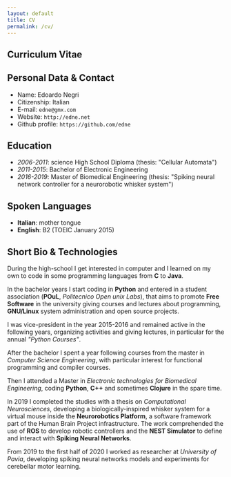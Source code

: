 ```yaml
---
layout: default
title: CV
permalink: /cv/
---
```


## Curriculum Vitae

## Personal Data & Contact

* Name: Edoardo Negri
* Citizenship: Italian
* E-mail: `edne@gmx.com`
* Website: `http://edne.net`
* Github profile: `https://github.com/edne`


## Education
* _2006-2011_: science High School Diploma (thesis: "Cellular Automata")
* _2011-2015_: Bachelor of Electronic Engineering
* _2016-2019_: Master of Biomedical Engineering (thesis: "Spiking neural
  network controller for a neurorobotic whisker system")


## Spoken Languages
* **Italian**: mother tongue
* **English**: B2 (TOEIC January 2015)


## Short Bio & Technologies
During the high-school I get interested in computer and I learned on my own to
code in some programming languages from **C** to **Java**.

In the bachelor years I start coding in **Python** and entered in a student
association (**POuL**, _Politecnico Open unix Labs_), that aims to promote
**Free Software** in the university giving courses and lectures about
programming, **GNU/Linux** system administration and open source projects.

I was vice-president in the year 2015-2016 and remained active in the following
years, organizing activities and giving lectures, in particular for the annual
_"Python Courses"_.

After the bachelor I spent a year following courses from the master in
_Computer Science Engineering_, with particular interest for functional
programming and compiler courses.

Then I attended a Master in _Electronic technologies for Biomedical
Engineering_, coding **Python**, **C++** and sometimes **Clojure** in the spare
time.

In 2019 I completed the studies with a thesis on _Computational Neurosciences_,
developing a biologically-inspired whisker system for a virtual mouse inside
the **Neurorobotics Platform**, a software framework part of the Human Brain
Project infrastructure. The work comprehended the use of **ROS** to develop
robotic controllers and the **NEST Simulator** to define and interact with
**Spiking Neural Networks**.

From 2019 to the first half of 2020 I worked as researcher at _University of
Pavia_, developing spiking neural networks models and experiments for cerebellar
motor learning.
